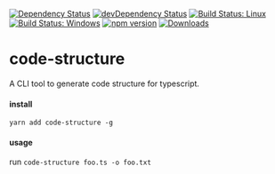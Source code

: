 [![Dependency Status](https://david-dm.org/plantain-00/code-structure.svg)](https://david-dm.org/plantain-00/code-structure)
[![devDependency Status](https://david-dm.org/plantain-00/code-structure/dev-status.svg)](https://david-dm.org/plantain-00/code-structure#info=devDependencies)
[![Build Status: Linux](https://travis-ci.org/plantain-00/code-structure.svg?branch=master)](https://travis-ci.org/plantain-00/code-structure)
[![Build Status: Windows](https://ci.appveyor.com/api/projects/status/github/plantain-00/code-structure?branch=master&svg=true)](https://ci.appveyor.com/project/plantain-00/code-structure/branch/master)
[![npm version](https://badge.fury.io/js/code-structure.svg)](https://badge.fury.io/js/code-structure)
[![Downloads](https://img.shields.io/npm/dm/code-structure.svg)](https://www.npmjs.com/package/code-structure)

# code-structure
A CLI tool to generate code structure for typescript.

#### install

`yarn add code-structure -g`

#### usage

run `code-structure foo.ts -o foo.txt`